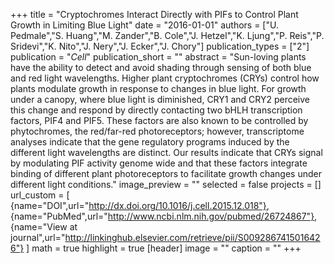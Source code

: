 +++
title = "Cryptochromes Interact Directly with PIFs to Control Plant Growth in Limiting Blue Light"
date = "2016-01-01"
authors = ["U. Pedmale","S. Huang","M. Zander","B. Cole","J. Hetzel","K. Ljung","P. Reis","P. Sridevi","K. Nito","J. Nery","J. Ecker","J. Chory"]
publication_types = ["2"]
publication = "_Cell_"
publication_short = ""
abstract = "Sun-loving plants have the ability to detect and avoid shading through sensing of both blue and red light wavelengths. Higher plant cryptochromes (CRYs) control how plants modulate growth in response to changes in blue light. For growth under a canopy, where blue light is diminished, CRY1 and CRY2 perceive this change and respond by directly contacting two bHLH transcription factors, PIF4 and PIF5. These factors are also known to be controlled by phytochromes, the red/far-red photoreceptors; however, transcriptome analyses indicate that the gene regulatory programs induced by the different light wavelengths are distinct. Our results indicate that CRYs signal by modulating PIF activity genome wide and that these factors integrate binding of different plant photoreceptors to facilitate growth changes under different light conditions."
image_preview = ""
selected = false
projects = []
url_custom = [ {name="DOI",url="http://dx.doi.org/10.1016/j.cell.2015.12.018"},
{name="PubMed",url="http://www.ncbi.nlm.nih.gov/pubmed/26724867"},
{name="View at journal",url="http://linkinghub.elsevier.com/retrieve/pii/S0092867415016426"}
 ] 
math = true
highlight = true
[header]
image = ""
caption = ""
+++

